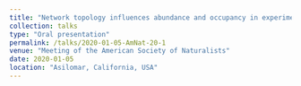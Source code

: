 ```yaml
---
title: "Network topology influences abundance and occupancy in experimental and model metapopulations"
collection: talks
type: "Oral presentation"
permalink: /talks/2020-01-05-AmNat-20-1
venue: "Meeting of the American Society of Naturalists"
date: 2020-01-05
location: "Asilomar, California, USA"
---
```

